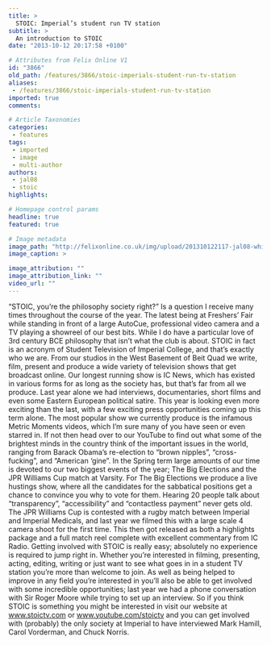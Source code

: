 ```yaml
---
title: >
  STOIC: Imperial’s student run TV station
subtitle: >
  An introduction to STOIC
date: "2013-10-12 20:17:58 +0100"

# Attributes from Felix Online V1
id: "3866"
old_path: /features/3866/stoic-imperials-student-run-tv-station
aliases:
 - /features/3866/stoic-imperials-student-run-tv-station
imported: true
comments:

# Article Taxonomies
categories:
 - features
tags:
 - imported
 - image
 - multi-author
authors:
 - jal08
 - stoic
highlights:

# Homepage control params
headline: true
featured: true

# Image metadata
image_path: "http://felixonline.co.uk/img/upload/201310122117-jal08-white-text-black-background.jpg"
image_caption: >

image_attribution: ""
image_attribution_link: ""
video_url: ""
---
```


“STOIC, you’re the philosophy society right?” Is a question I receive many times throughout the course of the year. The latest being at Freshers’ Fair while standing in front of a large AutoCue, professional video camera and a TV playing a showreel of our best bits. While I do have a particular love of 3rd century BCE philosophy that isn’t what the club is about. STOIC in fact is an acronym of Student Television of Imperial College, and that’s exactly who we are. From our studios in the West Basement of Beit Quad we write, film, present and produce a wide variety of television shows that get broadcast online.
 Our longest running show is IC News, which has existed in various forms for as long as the society has, but that’s far from all we produce. Last year alone we had interviews, documentaries, short films and even some Eastern European political satire. This year is looking even more exciting than the last, with a few exciting press opportunities coming up this term alone. The most popular show we currently produce is the infamous Metric Moments videos, which I’m sure many of you have seen or even starred in. If not then head over to our YouTube to find out what some of the brightest minds in the country think of the important issues in the world, ranging from Barack Obama’s re-election to “brown nipples”, “cross-fucking”, and “American ‘gine”.
 In the Spring term large amounts of our time is devoted to our two biggest events of the year; The Big Elections and the JPR Williams Cup match at Varsity. For The Big Elections we produce a live hustings show, where all the candidates for the sabbatical positions get a chance to convince you why to vote for them. Hearing 20 people talk about “transparency”, “accessibility” and “contactless payment” never gets old. The JPR Williams Cup is contested with a rugby match between Imperial and Imperial Medicals, and last year we filmed this with a large scale 4 camera shoot for the first time. This then got released as both a highlights package and a full match reel complete with excellent commentary from IC Radio.
 Getting involved with STOIC is really easy; absolutely no experience is required to jump right in. Whether you’re interested in filming, presenting, acting, editing, writing or just want to see what goes in in a student TV station you’re more than welcome to join. As well as being helped to improve in any field you’re interested in you’ll also be able to get involved with some incredible opportunities; last year we had a phone conversation with Sir Roger Moore while trying to set up an interview.
 So if you think STOIC is something you might be interested in visit our website at www.stoictv.com or www.youtube.com/stoictv and you can get involved with (probably) the only society at Imperial to have interviewed Mark Hamill, Carol Vorderman, and Chuck Norris.
